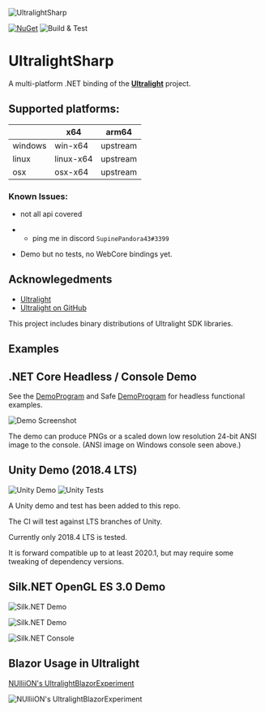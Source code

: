 ![UltralightSharp](https://gitlab.com/SupinePandora43/UltralightSharp/raw/master/icon.png)

[![NuGet](https://img.shields.io/nuget/v/Supine.UltralightSharp.svg)](https://www.nuget.org/packages/Supine.UltralightSharp/) ![Build & Test](https://github.com/SupinePandora43/UltralightSharp/workflows/Build%20&%20Test/badge.svg)
 
# UltralightSharp

A multi-platform .NET binding of the **[Ultralight](https://utralig.ht)** project.

## Supported platforms:

|         | x64       | arm64    |
|---------|-----------|----------|
| windows | win-x64   | upstream |
| linux   | linux-x64 | upstream |
| osx     | osx-x64   | upstream |

### Known Issues:

* not all api covered
* * ping me in discord `SupinePandora43#3399` 

* Demo but no tests, no WebCore bindings yet.


Acknowlegedments
----------------

* [Ultralight](https://utralig.ht)
* [Ultralight on GitHub](https://github.com/ultralight-ux/Ultralight)

This project includes binary distributions of Ultralight SDK libraries.

Examples
--------

## .NET Core Headless / Console Demo

See the [DemoProgram](https://github.com/Supine/UltralightSharp/tree/master/UltralightSharp.Demo) and Safe [DemoProgram](https://github.com/Supine/UltralightSharp/tree/master/UltralightSharp.SafeDemo) for headless functional examples.

![Demo Screenshot](https://cdn.discordapp.com/attachments/738836157923852368/739599229709844520/unknown.png)

The demo can produce PNGs or a scaled down low resolution 24-bit ANSI image to the console.
(ANSI image on Windows console seen above.)

## Unity Demo (2018.4 LTS)

![Unity Demo](https://cdn.discordapp.com/attachments/738836157923852368/739376040970944572/unknown.png)
![Unity Tests](https://cdn.discordapp.com/attachments/738836157923852368/739376118435414096/unknown.png)

A Unity demo and test has been added to this repo.

The CI will test against LTS branches of Unity.

Currently only 2018.4 LTS is tested.

It is forward compatible up to at least 2020.1, but may require some tweaking of dependency versions.

## Silk.NET OpenGL ES 3.0 Demo

![Silk.NET Demo](https://cdn.discordapp.com/attachments/738836157923852368/744597691937325116/unknown.png)

![Silk.NET Demo](https://cdn.discordapp.com/attachments/738836157923852368/742182287134818304/unknown.png)

![Silk.NET Console](https://cdn.discordapp.com/attachments/738836157923852368/742182302599217306/unknown.png)

## Blazor Usage in Ultralight

[NUlliiON's UltralightBlazorExperiment](https://github.com/NUlliiON/UltralightBlazorExperiment)

![NUlliiON's UltralightBlazorExperiment](https://i.imgur.com/FXeTRYL.png)

